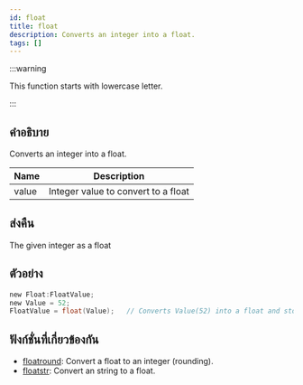 ```yaml
---
id: float
title: float
description: Converts an integer into a float.
tags: []
---
```


:::warning

This function starts with lowercase letter.

:::

## คำอธิบาย

Converts an integer into a float.

| Name  | Description                         |
| ----- | ----------------------------------- |
| value | Integer value to convert to a float |

## ส่งคืน

The given integer as a float

## ตัวอย่าง

```c
new Float:FloatValue;
new Value = 52;
FloatValue = float(Value);   // Converts Value(52) into a float and stores it in 'FloatValue' (52.0)
```

## ฟังก์ชั่นที่เกี่ยวข้องกัน

- [floatround](../functions/floatround): Convert a float to an integer (rounding).
- [floatstr](../functions/floatstr): Convert an string to a float.
